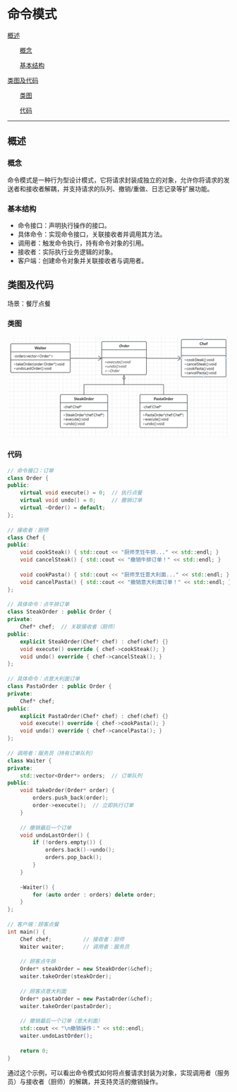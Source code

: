 ﻿# 命令模式

[概述](#概述)

&emsp;&emsp;[概念](#概念)

&emsp;&emsp;[基本结构](#基本结构)

[类图及代码](#类图及代码)

&emsp;&emsp;[类图](#类图)

&emsp;&emsp;[代码](#代码)

---

## 概述

### 概念

命令模式是一种行为型设计模式，它将请求封装成独立的对象，允许你将请求的发送者和接收者解耦，并支持请求的队列、撤销/重做、日志记录等扩展功能。

### 基本结构

- 命令接口：声明执行操作的接口。
- 具体命令：实现命令接口，关联接收者并调用其方法。
- 调用者：触发命令执行，持有命令对象的引用。
- 接收者：实际执行业务逻辑的对象。
- 客户端：创建命令对象并关联接收者与调用者。

## 类图及代码

场景：餐厅点餐

### 类图

![命令模式类图示例.png](../../res/4-title/命令模式类图示例.png)

### 代码

```C++
// 命令接口：订单
class Order {
public:
    virtual void execute() = 0;  // 执行点餐
    virtual void undo() = 0;     // 撤销订单
    virtual ~Order() = default;
};

// 接收者：厨师
class Chef {
public:
    void cookSteak() { std::cout << "厨师烹饪牛排..." << std::endl; }
    void cancelSteak() { std::cout << "撤销牛排订单！" << std::endl; }

    void cookPasta() { std::cout << "厨师烹饪意大利面..." << std::endl; }
    void cancelPasta() { std::cout << "撤销意大利面订单！" << std::endl; }
};

// 具体命令：点牛排订单
class SteakOrder : public Order {
private:
    Chef* chef;  // 关联接收者（厨师）
public:
    explicit SteakOrder(Chef* chef) : chef(chef) {}
    void execute() override { chef->cookSteak(); }
    void undo() override { chef->cancelSteak(); }
};

// 具体命令：点意大利面订单
class PastaOrder : public Order {
private:
    Chef* chef;
public:
    explicit PastaOrder(Chef* chef) : chef(chef) {}
    void execute() override { chef->cookPasta(); }
    void undo() override { chef->cancelPasta(); }
};

// 调用者：服务员（持有订单队列）
class Waiter {
private:
    std::vector<Order*> orders;  // 订单队列
public:
    void takeOrder(Order* order) {
        orders.push_back(order);
        order->execute();  // 立即执行订单
    }

    // 撤销最后一个订单
    void undoLastOrder() {
        if (!orders.empty()) {
            orders.back()->undo();
            orders.pop_back();
        }
    }

    ~Waiter() {
        for (auto order : orders) delete order;
    }
};

// 客户端：顾客点餐
int main() {
    Chef chef;          // 接收者：厨师
    Waiter waiter;      // 调用者：服务员

    // 顾客点牛排
    Order* steakOrder = new SteakOrder(&chef);
    waiter.takeOrder(steakOrder);

    // 顾客点意大利面
    Order* pastaOrder = new PastaOrder(&chef);
    waiter.takeOrder(pastaOrder);

    // 撤销最后一个订单（意大利面）
    std::cout << "\n撤销操作：" << std::endl;
    waiter.undoLastOrder();

    return 0;
}
```

通过这个示例，可以看出命令模式如何将点餐请求封装为对象，实现调用者（服务员）与接收者（厨师）的解耦，并支持灵活的撤销操作。
